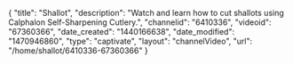 {
    "title": "Shallot",
    "description": "Watch and learn how to cut shallots using Calphalon Self-Sharpening Cutlery.",
    "channelid": "6410336",
    "videoid": "67360366",
    "date_created": "1440166638",
    "date_modified": "1470946860",
    "type": "captivate",
    "layout": "channelVideo",
    "url": "\/home\/shallot\/6410336-67360366"
}